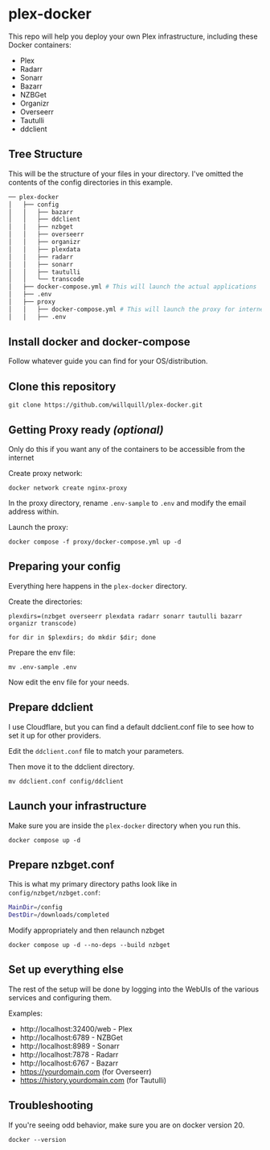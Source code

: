 # plex-docker

This repo will help you deploy your own Plex infrastructure, including these Docker containers:

* Plex
* Radarr
* Sonarr
* Bazarr
* NZBGet
* Organizr
* Overseerr
* Tautulli
* ddclient

## Tree Structure

This will be the structure of your files in your directory. I've omitted the contents of the config directories in this example.

```sh
── plex-docker
│   ├── config
│   │   ├── bazarr
│   │   ├── ddclient
│   │   ├── nzbget
│   │   ├── overseerr
│   │   ├── organizr
│   │   ├── plexdata
│   │   ├── radarr
│   │   ├── sonarr
│   │   ├── tautulli
│   │   └── transcode
│   ├── docker-compose.yml # This will launch the actual applications
│   ├── .env
│   ├── proxy
│   │   ├── docker-compose.yml # This will launch the proxy for internet-facing 
│   │   ├── .env
```

## Install docker and docker-compose

Follow whatever guide you can find for your OS/distribution.

## Clone this repository

`git clone https://github.com/willquill/plex-docker.git`

## Getting Proxy ready *(optional)*

Only do this if you want any of the containers to be accessible from the internet

Create proxy network:

`docker network create nginx-proxy`

In the proxy directory, rename `.env-sample` to `.env` and modify the email address within.

Launch the proxy:

`docker compose -f proxy/docker-compose.yml up -d`

## Preparing your config

Everything here happens in the `plex-docker` directory.

Create the directories:

`plexdirs=(nzbget overseerr plexdata radarr sonarr tautulli bazarr organizr transcode)`

`for dir in $plexdirs; do mkdir $dir; done`

Prepare the env file:

`mv .env-sample .env`

Now edit the env file for your needs.

## Prepare ddclient

I use Cloudflare, but you can find a default ddclient.conf file to see how to set it up for other providers.

Edit the `ddclient.conf` file to match your parameters.

Then move it to the ddclient directory.

`mv ddclient.conf config/ddclient`

## Launch your infrastructure

Make sure you are inside the `plex-docker` directory when you run this.

`docker compose up -d`

## Prepare nzbget.conf

This is what my primary directory paths look like in `config/nzbget/nzbget.conf`:

```sh
MainDir=/config
DestDir=/downloads/completed
```

Modify appropriately and then relaunch nzbget

`docker compose up -d --no-deps --build nzbget`

## Set up everything else

The rest of the setup will be done by logging into the WebUIs of the various services and configuring them.

Examples:

* http://localhost:32400/web - Plex
* http://localhost:6789 - NZBGet
* http://localhost:8989 - Sonarr
* http://localhost:7878 - Radarr
* http://localhost:6767 - Bazarr
* https://yourdomain.com (for Overseerr)
* https://history.yourdomain.com (for Tautulli)

## Troubleshooting

If you're seeing odd behavior, make sure you are on docker version 20.

`docker --version`
